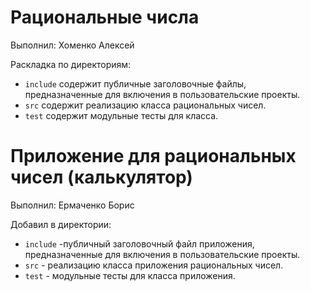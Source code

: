# Рациональные числа

Выполнил: Хоменко Алексей

Раскладка по директориям:

  - `include` содержит публичные заголовочные файлы, предназначенные для
    включения в пользовательские проекты.
  - `src` содержит реализацию класса рациональных чисел.
  - `test` содержит модульные тесты для класса.

# Приложение для рациональных чисел (калькулятор)

Выполнил: Ермаченко Борис

Добавил в директории:

  - `include` -публичный заголовочный файл приложения, предназначенные для
    включения в пользовательские проекты.
  - `src` - реализацию класса приложения рациональных чисел.
  - `test` - модульные тесты для класса приложения.
